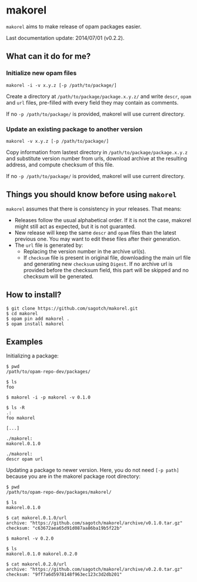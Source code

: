 # makorel

`makorel` aims to make release of opam packages easier.

Last documentation update: 2014/07/01 (v0.2.2).

## What can it do for me?

### Initialize new opam files

```
makorel -i -v x.y.z [-p /path/to/package/]
```

Create a directory at `/path/to/package/package.x.y.z/` and write
`descr`, `opam` and `url` files, pre-filled with every field they
may contain as comments.

If no `-p /path/to/package/` is provided, makorel will use current
directory.

### Update an existing package to another version

```
makorel -v x.y.z [-p /path/to/package/]
```

Copy information from lastest directory in `/path/to/package/package.x.y.z`
and substitute version number from urls, download archive at the resulting
address, and compute checksum of this file.

If no `-p /path/to/package/` is provided, makorel will use current
directory.

## Things you should know before using `makorel`

`makorel` assumes that there is consistency in your releases. That means:
* Releases follow the usual alphabetical order. If it is not the case,
  makorel might still act as expected, but it is not guaranted.
* New release will keep the same `descr` and `opam` files than
  the latest previous one. You may want to edit these files after their
  generation.
* The `url` file is generated by:
  * Replacing the version number in the archive url(s).
  * If ``checksum`` file is present in original file, downloading
    the main url file and generating new ``checksum`` using ``Digest``.
    If no archive url is provided before the checksum field, this part
    will be skipped and no checksum will be generated.

## How to install?

```
$ git clone https://github.com/sagotch/makorel.git
$ cd makorel
$ opam pin add makorel .
$ opam install makorel
```

## Examples

Initializing a package:

```
$ pwd
/path/to/opam-repo-dev/packages/

$ ls
foo

$ makorel -i -p makorel -v 0.1.0

$ ls -R
.:
foo makorel

[...]

./makorel:
makorel.0.1.0

./makorel:
descr opam url
```

Updating a package to newer version. Here, you do not need ``[-p path]``
because you are in the makorel package root directory:

```
$ pwd
/path/to/opam-repo-dev/packages/makorel/

$ ls
makorel.0.1.0

$ cat makorel.0.1.0/url
archive: "https://github.com/sagotch/makorel/archive/v0.1.0.tar.gz"
checksum: "c63672aea65d91d087aa86ba19b5f22b"

$ makorel -v 0.2.0

$ ls
makorel.0.1.0 makorel.0.2.0

$ cat makorel.0.2.0/url
archive: "https://github.com/sagotch/makorel/archive/v0.2.0.tar.gz"
checksum: "9ff7a6d5978148f963ec123c3d2db201"

```
